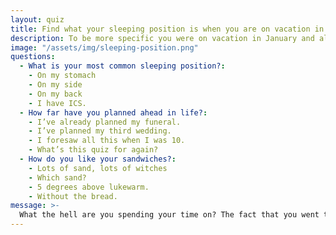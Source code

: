 ```yaml
---
layout: quiz
title: Find what your sleeping position is when you are on vacation in January
description: To be more specific you were on vacation in January and also had a stressful day but are excited for tomorrow because life is not very long and you want to live every day like it is your last but you also understand the repercussions of not planning ahead so you end up saying “live every day like it’s your last” to make you feel better but never act on it and you also ate a great sandwich last Friday but it needed a bit more mayo.
image: "/assets/img/sleeping-position.png"
questions:
  - What is your most common sleeping position?:
    - On my stomach
    - On my side
    - On my back
    - I have ICS.
  - How far have you planned ahead in life?:
    - I’ve already planned my funeral.
    - I’ve planned my third wedding.
    - I foresaw all this when I was 10.
    - What’s this quiz for again?
  - How do you like your sandwiches?:
    - Lots of sand, lots of witches
    - Which sand?
    - 5 degrees above lukewarm.
    - Without the bread.
message: >-
  What the hell are you spending your time on? The fact that you went through this entire quiz means you don’t deserve an answer; go do something with your life. I don’t know what that says about me for writing it, but the point stands. You could be figuring out your blood type or or testing your IQ. Go do something for once.
---
```


<script>
  /*
   * Must define this function for each quiz. Returns the result of the quiz.
   * 
   * @return String The result of the quiz.
   */
  function getResult() {
    return "What is wrong with you?";
  }
</script>